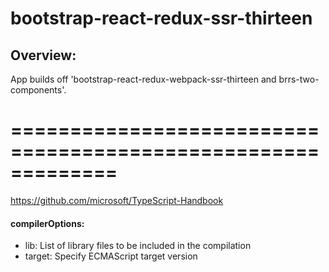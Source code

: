 # bootstrap-react-redux-ssr-thirteen

## Overview:

App builds off 'bootstrap-react-redux-webpack-ssr-thirteen and brrs-two-components'. 

=============================================================
=============================================================

https://github.com/microsoft/TypeScript-Handbook

#### compilerOptions:

* lib:    List of library files to be included in the compilation
* target: Specify ECMAScript target version
